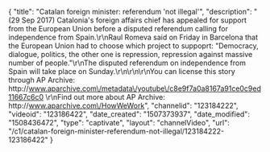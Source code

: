 {
    "title": "Catalan foreign minister: referendum 'not illegal'",
    "description": "(29 Sep 2017) Catalonia's foreign affairs chief has appealed for support from the European Union before a disputed referendum calling for independence from Spain.\r\nRaul Romeva said on Friday in Barcelona that the  European Union had to choose which project to suppoprt: \"Democracy, dialogue, politics, the other one is repression, repression against massive number of people.\"\r\nThe disputed referendum on independence from Spain will take place on Sunday.\r\n\r\n\r\nYou can license this story through AP Archive: http:\/\/www.aparchive.com\/metadata\/youtube\/c8e9f7a0a8167a91ce0c9ed11667c6c0 \r\nFind out more about AP Archive: http:\/\/www.aparchive.com\/HowWeWork",
    "channelid": "123184222",
    "videoid": "123186422",
    "date_created": "1507373937",
    "date_modified": "1508436472",
    "type": "captivate",
    "layout": "channelVideo",
    "url": "\/c1\/catalan-foreign-minister-referendum-not-illegal\/123184222-123186422"
}